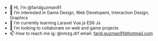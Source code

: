- 👋 Hi, I’m @faridguzman91
- 👀 I’m interested in Game Design, Web Developent, Interaction Design, Graphics
- 🌱 I’m currently learning Laravel Vue.js ES6 Js
- 💞️ I’m looking to collaborate on web and game projects
- 📫 How to reach me ig: @nmzg.drf
                     email: farid.guzman91@hotmail.com
                    

